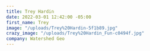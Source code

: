 ```yaml
---
title: Trey Hardin
date: 2022-03-01 12:42:00 -05:00
first_name: Trey
image: "/uploads/Trey%20Hardin-5f1b89.jpg"
crazy_image: "/uploads/Trey%20Hardin_Fun-c0494f.jpg"
company: Watershed Geo
---
```


